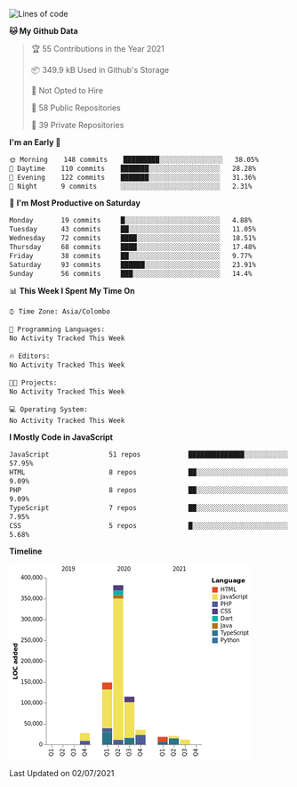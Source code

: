 
<!--START_SECTION:waka-->
![Lines of code](https://img.shields.io/badge/From%20Hello%20World%20I%27ve%20Written-765000%20lines%20of%20code-blue)

**🐱 My Github Data** 

> 🏆 55 Contributions in the Year 2021
 > 
> 📦 349.9 kB Used in Github's Storage 
 > 
> 🚫 Not Opted to Hire
 > 
> 📜 58 Public Repositories 
 > 
> 🔑 39 Private Repositories  
 > 
**I'm an Early 🐤** 

```text
🌞 Morning    148 commits    █████████░░░░░░░░░░░░░░░░   38.05% 
🌆 Daytime    110 commits    ███████░░░░░░░░░░░░░░░░░░   28.28% 
🌃 Evening    122 commits    ███████░░░░░░░░░░░░░░░░░░   31.36% 
🌙 Night      9 commits      ░░░░░░░░░░░░░░░░░░░░░░░░░   2.31%

```
📅 **I'm Most Productive on Saturday** 

```text
Monday       19 commits     █░░░░░░░░░░░░░░░░░░░░░░░░   4.88% 
Tuesday      43 commits     ██░░░░░░░░░░░░░░░░░░░░░░░   11.05% 
Wednesday    72 commits     ████░░░░░░░░░░░░░░░░░░░░░   18.51% 
Thursday     68 commits     ████░░░░░░░░░░░░░░░░░░░░░   17.48% 
Friday       38 commits     ██░░░░░░░░░░░░░░░░░░░░░░░   9.77% 
Saturday     93 commits     ██████░░░░░░░░░░░░░░░░░░░   23.91% 
Sunday       56 commits     ███░░░░░░░░░░░░░░░░░░░░░░   14.4%

```


📊 **This Week I Spent My Time On** 

```text
⌚︎ Time Zone: Asia/Colombo

💬 Programming Languages: 
No Activity Tracked This Week

🔥 Editors: 
No Activity Tracked This Week

🐱‍💻 Projects: 
No Activity Tracked This Week

💻 Operating System: 
No Activity Tracked This Week

```

**I Mostly Code in JavaScript** 

```text
JavaScript               51 repos            ██████████████░░░░░░░░░░░   57.95% 
HTML                     8 repos             ██░░░░░░░░░░░░░░░░░░░░░░░   9.09% 
PHP                      8 repos             ██░░░░░░░░░░░░░░░░░░░░░░░   9.09% 
TypeScript               7 repos             ██░░░░░░░░░░░░░░░░░░░░░░░   7.95% 
CSS                      5 repos             █░░░░░░░░░░░░░░░░░░░░░░░░   5.68%

```


**Timeline**

![Chart not found](https://raw.githubusercontent.com/ccweerasinghe1994/ccweerasinghe1994/master/charts/bar_graph.png) 


 Last Updated on 02/07/2021
<!--END_SECTION:waka-->
